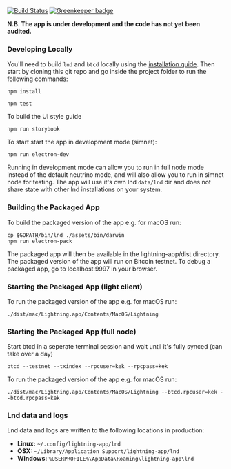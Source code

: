 [![Build Status](https://travis-ci.org/lightninglabs/lightning-app.svg?branch=master)](https://travis-ci.org/lightninglabs/lightning-app) [![Greenkeeper badge](https://badges.greenkeeper.io/lightninglabs/lightning-app.svg)](https://greenkeeper.io/)

**N.B. The app is under development and the code has not yet been audited.**

### Developing Locally

You'll need to build `lnd` and `btcd` locally using the [installation guide](http://dev.lightning.community/guides/installation/). Then start by cloning this git repo and go inside the project folder to run the following commands:
```
npm install

npm test
```

To build the UI style guide
```
npm run storybook
```

To start start the app in development mode (simnet):
```
npm run electron-dev
```

Running in development mode can allow you to run in full node mode instead of the default neutrino mode, and will also allow you to run in simnet node for testing. The app will use it's own lnd `data/lnd` dir and does not share state with other lnd installations on your system.

### Building the Packaged App

To build the packaged version of the app e.g. for macOS run:
```
cp $GOPATH/bin/lnd ./assets/bin/darwin
npm run electron-pack
```

The packaged app will then be available in the lightning-app/dist directory. The packaged version of the app will run on Bitcoin testnet. To debug a packaged app, go to localhost:9997 in your browser.

### Starting the Packaged App (light client)

To run the packaged version of the app e.g. for macOS run:
```
./dist/mac/Lightning.app/Contents/MacOS/Lightning
```

### Starting the Packaged App (full node)

Start btcd in a seperate terminal session and wait until it's fully synced (can take over a day)
```
btcd --testnet --txindex --rpcuser=kek --rpcpass=kek
```

To run the packaged version of the app e.g. for macOS run:
```
./dist/mac/Lightning.app/Contents/MacOS/Lightning --btcd.rpcuser=kek --btcd.rpcpass=kek
```


### Lnd data and logs
Lnd data and logs are written to the following locations in production:

* **Linux:** `~/.config/lightning-app/lnd`
* **OSX:** `~/Library/Application Support/lightning-app/lnd`
* **Windows:** `%USERPROFILE%\AppData\Roaming\lightning-app\lnd`
